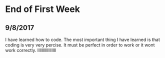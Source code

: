 # End of First Week
## 9/8/2017
I have learned how to code. The most important thing I have learned is that coding is very very percise. It must be perfect in order to work or it wont work correctly.
lIllIllllIlllIIIl
